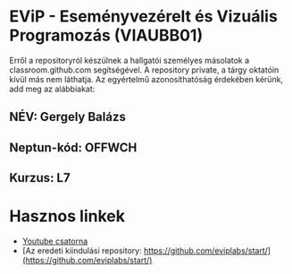 # EViP - Eseményvezérelt és Vizuális Programozás (VIAUBB01)

Erről a repositoryról készülnek a hallgatói személyes másolatok a classroom.github.com segítségével.
A repository private, a tárgy oktatóin kívül más nem láthatja.
Az egyértelmű azonosíthatóság érdekében kérünk, add meg az alábbiakat:

## NÉV: Gergely Balázs
## Neptun-kód: OFFWCH
## Kurzus: L7

# Hasznos linkek 

- [Youtube csatorna](https://www.youtube.com/playlist?list=PLb8EWPCoqCDYUeE-MoAb_VJvKO6dRXkow)
- [Az eredeti kiindulási repository: https://github.com/eviplabs/start/](https://github.com/eviplabs/start/)
